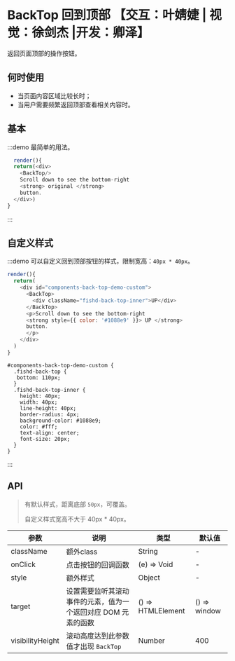 # BackTop 回到顶部 【交互：叶婧婕 | 视觉：徐剑杰 |开发：卿泽】

返回页面顶部的操作按钮。

## 何时使用

- 当页面内容区域比较长时；
- 当用户需要频繁返回顶部查看相关内容时。

## 基本

:::demo 最简单的用法。

```js
  render(){
  return(<div>
    <BackTop/>
    Scroll down to see the bottom-right
    <strong> original </strong>
    button.
  </div>)
}
```
:::

## 自定义样式

:::demo 可以自定义回到顶部按钮的样式，限制宽高：`40px * 40px`。

```js
render(){
  return(
    <div id="components-back-top-demo-custom">
      <BackTop>
        <div className="fishd-back-top-inner">UP</div>
      </BackTop>
      <p>Scroll down to see the bottom-right
      <strong style={{ color: '#1088e9' }}> UP </strong>
      button.
      </p>
    </div>
  )
}
```

```less
#components-back-top-demo-custom {
  .fishd-back-top {
   bottom: 110px;
  }
  .fishd-back-top-inner {
    height: 40px;
    width: 40px;
    line-height: 40px;
    border-radius: 4px;
    background-color: #1088e9;
    color: #fff;
    text-align: center;
    font-size: 20px;
  }
}
```
:::

## API

> 有默认样式，距离底部 `50px`，可覆盖。
>
> 自定义样式宽高不大于 40px \* 40px。

| 参数 | 说明 | 类型 | 默认值 |
| --- | --- | --- | --- |
| className | 额外class | String | - |
| onClick | 点击按钮的回调函数 | (e) => Void | - |
| style | 额外样式 | Object | - |
| target | 设置需要监听其滚动事件的元素，值为一个返回对应 DOM 元素的函数 | () => HTMLElement | () => window |
| visibilityHeight | 滚动高度达到此参数值才出现 `BackTop` | Number | 400 |
